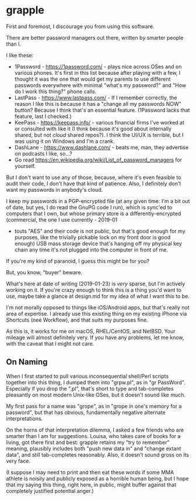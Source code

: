 # grapple

First and foremost, I discourage you from using this software.

There are better password managers out there, written by smarter
people than I.

I like these:

* 1Password - https://1password.com/ - plays nice across OSes and
on various phones. It's first in this list because after playing
with a few, I thought it was the one that would get my parents to
use different passwords everywhere with minimal "what's my password?"
and "How do I work this thing?" phone calls.
* LastPass - https://www.lastpass.com/ - If I remember correctly,
the reason I like this is because it has a "change all my passwords
NOW" button? Because I think that's an essential feature. (1Password
lacks that feature, last I checked.)
* KeePass - https://keepass.info/ - various financial firms I've
worked at or consulted with like it (I think because it's good about
internally shared, but not *cloud* shared repos?). I think the UI/UX
is terrible, but I was using it on Windows and I'm a crank.
* DashLane - https://www.dashlane.com/ - beats me, man, they advertise
on podcasts I like, so...?
* Go read https://en.wikipedia.org/wiki/List_of_password_managers
for yourself.

But I don't want to use any of those, because, where it's even
feasible to audit their code, I don't have that kind of patience.
Also, I definitely don't want my passwords in anybody's cloud.

I keep my passwords in a PGP-encrypted file (at any given time: I'm
a bit out of date, but yes, I do read the GnuPG code I run), which
is sync'ed to computers that I own, but whose primary store is a
differently-encrypted (commercial, the one I use currently - 2019-01
- touts "AES" and their code is not public, but that's good enough
for my purposes, like the trivially pickable lock on my front door
is good enough) USB mass storage device that's hanging off my
physical key chain any time it's not plugged into the computer in
front of me.

If you're my kind of paranoid, I guess this might be for you?

But, you know, "buyer" beware.

What's here at date of writing (2019-01-23) is *very* sparse, but
I'm actively working on it. If you're crazy enough to think this is
a thing you'd want to use, maybe take a glance at design.md for my
idea of what I want this to be.

I'm not morally opposed to things like iOS/Android apps, but that's
really not area of expertise. I already use this existing thing on my
existing iPhone via Shortcuts (neé Workflow), and that suits my
purposes fine.

As this is, it works for me on macOS, RHEL/CentOS, and NetBSD. Your
mileage will almost definitely very. If you have any problems, let
me know, with the caveat that I might not care.

## On Naming

When I first started to pull various inconsequential shell/Perl
scripts together into this thing, I dumped them into "grpw.pl", as
in "gr PassWord". Especially if you drop the ".pl", that's short to
type and tab-completes pleasantly on most modern Unix-like OSes, but
it doesn't sound like much.

My first pass for a name was "grope", as in "grope in one's memory
for a password", but that has obvious, fundamentally negative
alternate interpretations.

On the horns of that interpretation dilemma, I asked a few friends
who are smarter than I am for suggestions. Louisa, who takes care of
books for a living, got there first and best: grapple retains my "try to
remember" meaning, plausibly includes both "push new data in" and
"change extant data", and still tab-completes reasonably. Also, it
doesn't sound gross on its very face.

(I suppose I may need to print and then eat these words if some MMA
athlete is noisily and publicly exposed as a horrible human being,
but I hope that my saying this thing, right here, in public, might
buffer against that completely justified potential anger.)

